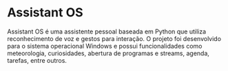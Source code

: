# Assistant OS
 Assistant OS é uma assistente pessoal baseada em Python que utiliza reconhecimento de voz e gestos para interação. O projeto foi desenvolvido para o sistema operacional Windows e possui funcionalidades como meteorologia, curiosidades, abertura de programas e streams, agenda, tarefas, entre outros.
